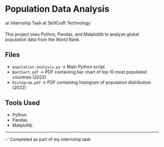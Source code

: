 # Population Data Analysis

📊 Internship Task at SkillCraft Technology  

This project uses Python, Pandas, and Matplotlib to analyze global population data from the World Bank.

## Files
- `population_analysis.py` → Main Python script
- `BarChart.pdf` → PDF containing bar chart of top 10 most populated countries (2022)
- `Histogram.pdf` → PDF containing histogram of population distribution (2022)

## Tools Used
- Python
- Pandas
- Matplotlib

---

✅ Completed as part of my internship task

